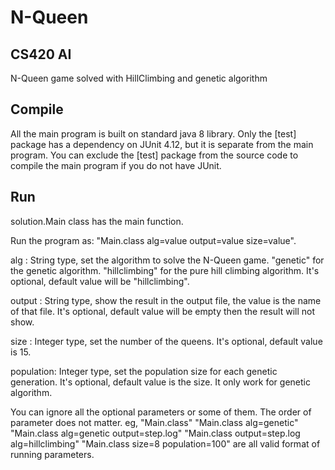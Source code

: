 N-Queen
=============

CS420 AI
--------
N-Queen game solved with HillClimbing and genetic algorithm

Compile
-------
All the main program is built on standard java 8 library. 
Only the [test] package has a dependency on JUnit 4.12, but it is separate from the main program. You can exclude the [test] package from the source code to compile the main program if you do not have JUnit.

Run
---
solution.Main class has the main function.

Run the program as: "Main.class alg=value output=value size=value".

alg : 	        String type, set the algorithm to solve the N-Queen game.
                "genetic" for the genetic algorithm.
                "hillclimbing" for the pure hill climbing algorithm.
                It's optional, default value will be "hillclimbing".

output :        String type, show the result in the output file, the value is the name of that file.
                It's optional, default value will be empty then the result will not show.

size :          Integer type, set the number of the queens.
                It's optional, default value is 15.

population:     Integer type, set the population size for each genetic generation.
				It's optional, default value is the size. It only work for genetic algorithm.

You can ignore all the optional parameters or some of them. The order of parameter does not matter.
eg, "Main.class"
    "Main.class alg=genetic"
    "Main.class alg=genetic output=step.log"
    "Main.class output=step.log alg=hillclimbing"
    "Main.class size=8 population=100"
are all valid format of running parameters.
